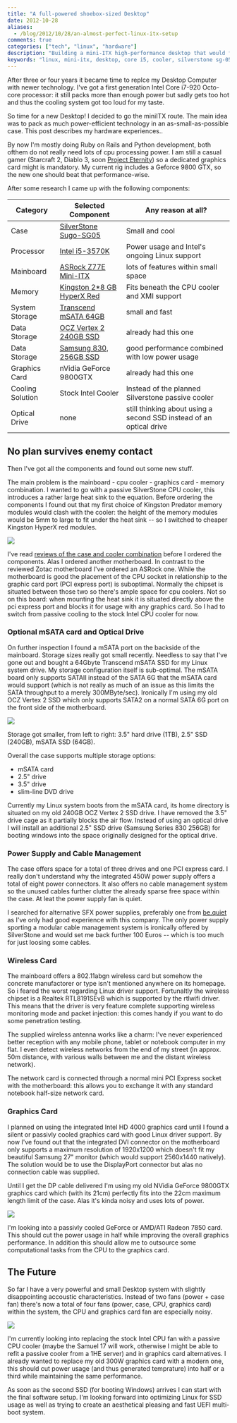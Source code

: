 ```yaml
---
title: "A full-powered shoebox-sized Desktop"
date: 2012-10-28
aliases:
  - /blog/2012/10/28/an-almost-perfect-linux-itx-setup
comments: true
categories: ["tech", "linux", "hardware"]
description: "Building a mini-ITX high-performance desktop that would fit into a shoebox"
keywords: "linux, mini-itx, desktop, core i5, cooler, silverstone sg-05, silverstone evolution, asrock z77, Intel Z77"
---
```


After three or four years  it became time to replce my Desktop Computer with newer technology. I've got a first generation Intel Core i7-920 Octo-core processor: it still packs more than enough power but sadly gets too hot and thus the cooling system got too loud for my taste.

So time for a new Desktop! I decided to go the miniITX route. The main idea was to pack as much power-efficient technology in an as-small-as-possible case. This post describes my hardware experiences..

<!-- more -->
By now I'm mostly doing Ruby on Rails and Python development, both ofthem do not really need lots of cpu processing power. I am still a casual gamer (Starcraft 2, Diablo 3, soon [Project Eternity](http://eternity.obsidian.net/)) so a dedicated graphics card might is mandatory. My current rig includes a Geforce 9800 GTX, so the new one should beat that performance-wise.

After some research I came up with the following components:

 Category | Selected Component | Any reason at all?
----- | ----- | ---
 Case | [SilverStone Sugo-SG05](https://amzn.to/2VPqwC4) | Small and cool
 Processor | [Intel i5-3570K](https://amzn.to/2YEagAy) | Power usage and Intel's ongoing Linux support
 Mainboard | [ASRock Z77E Mini-ITX](https://amzn.to/2WbrB6p) | lots of features within small space
 Memory | [Kingston 2*8 GB HyperX Red](https://amzn.to/2QbgZyX) | Fits beneath the CPU cooler and XMI support
 System Storage | [Transcend mSATA 64GB](https://amzn.to/2VzTuk8) | small and fast
 Data Storage | [OCZ Vertex 2 240GB SSD](https://amzn.to/2VzN04Z) | already had this one
 Data Storage | [Samsung 830, 256GB SSD](https://amzn.to/2VzN04Z) | good performance combined with low power usage
 Graphics Card | nVidia GeForce 9800GTX | already had this one
 Cooling Solution | Stock Intel Cooler | Instead of the planned Silverstone passive cooler
 Optical Drive | none | still thinking about using a second SSD instead of an optical drive

## No plan survives enemy contact

Then I've got all the components and found out some new stuff.

The main problem is the mainboard - cpu cooler - graphics card - memory combination. I wanted to go with a passive SilverStone CPU cooler, this introduces a rather large heat sink to the equation. Before ordering the components I found out that my first choice of Kingston Predator memory modules would clash with the cooler: the height of the memory modules would be 5mm to large to fit under the heat sink -- so I switched to cheaper Kingston HyperX red modules.

![](/assets/itx-desktop/problem_with_cooler.jpg)

I've read [reviews of the case and cooler combination](http://www.silentpcreview.com/Silverstone_SG05_SG06) before I ordered the components. Alas I ordered another motherboard. In contrast to the reviewed Zotac motherboard I've ordered an ASRock one. While the motherboard is good the placement of the CPU socket in relationship to the graphic card port (PCI express port) is suboptimal. Normally the chipset is situated between those two so there's ample space for cpu coolers. Not so on this board: when mounting the heat sink it is situated directly above the pci express port and blocks it for usage with any graphics card. So I had to switch from passive cooling to the stock Intel CPU cooler for now.

### Optional mSATA card and Optical Drive

On further inspection I found a mSATA port on the backside of the mainboard. Storage sizes really got small recently. Needless to say that I've gone out and bought a 64Gbyte Transcend mSATA SSD for my Linux system drive.
My storage configuration itself is sub-optimal. The mSATA board only supports SATAII instead of the SATA 6G that the mSATA card would support (which is not really as much of an issue as this limits the SATA throughput to a merely 300MByte/sec). Ironically I'm using my old OCZ Vertex 2 SSD which only supports SATA2 on a normal SATA 6G port on the front side of the motherboard.

![](/assets/itx-desktop/evolution_of_storage.jpg)

Storage got smaller, from left to right: 3.5" hard drive (1TB), 2.5" SSD (240GB), mSATA SSD (64GB).

Overall the case supports multiple storage options:

* mSATA card
* 2.5" drive
* 3.5" drive
* slim-line DVD drive

Currently my Linux system boots from the mSATA card, its home directory is situated on my old 240GB OCZ Vertex 2 SSD drive. I have removed the 3.5" drive cage as it partially blocks the air flow. Instead of using an optical drive I will install an additional 2.5" SSD drive (Samsung Series 830 256GB) for booting windows into the space originally designed for the optical drive.

### Power Supply and Cable Management

The case offers space for a total of three drives and one PCI express card. I really don't understand why the integrated 450W power supply offers a total of eight power connectors. It also offers no cable management system so the unused cables further clutter the already sparse free space within the case. At leat the power supply fan is quiet.

I searched for alternative SFX power supplies, preferably one from [be.quiet](http://www.bequiet.com") as I've only had good experience with this company. The only power supply sporting a modular cable management system is ironically offered by SilverStone and would set me back further 100 Euros -- which is too much for just loosing some cables.

### Wireless Card

The mainboard offers a 802.11abgn wireless card but somehow the concrete manufactorer or type isn't mentioned anywhere on its homepage. So i feared the worst regarding Linux driver support. Fortunaltly the wireless chipset is a Realtek RTL8191SEvB which is supported by the rtlwifi driver. This means that the driver is very feature complete supporting wireless monitoring mode and packet injection: this comes handy if you want to do some penetration testing.

The supplied wireless antenna works like a charm: I've never experienced better reception with any mobile phone, tablet or notebook computer in my flat. I even detect wireless networks from the end of my street (in approx. 50m distance, with various walls between me and the distant wireless network).

The network card is connected through a normal mini PCI Express socket with the motherboard: this allows you to exchange it with any standard notebook half-size network card.

### Graphics Card

I planned on using the integrated Intel HD 4000 graphics card until I found a silent or passivly cooled graphics card with good Linux driver support. By now I've found out that the integrated DVI connector on the motherboard only supports a maximum resolution of 1920x1200 which doesn't fit my beautiful Samsung 27" monitor (which would support 2560x1440 natively). The solution would be to use the DisplayPort connector but alas no connection cable was supplied.

Until I get the DP cable delivered I'm using my old NVidia GeForce 9800GTX graphics card which (with its 21cm) perfectly fits into the 22cm maximum length limit of the case. Alas it's kinda noisy and uses lots of power.

![](/assets/itx-desktop/graphics_card.jpg)

I'm looking into a passivly cooled GeForce or AMD/ATI Radeon 7850 card. This should cut the power usage in half while improving the overall graphics performance. In addition this should allow me to outsource some computational tasks from the CPU to the graphics card.

## The Future

So far I have a very powerful and small Desktop system with slightly disappointing accoustic characteristics. Instead of two fans (power + case fan) there's now a total of four fans (power, case, CPU, graphics card) within the system, the CPU and graphics card fan are especially noisy.

![](/assets/itx-desktop/under_desktop.jpg)

I'm currently looking into replacing the stock Intel CPU fan with a passive CPU cooler (maybe the Samuel 17 will work, otherwise I might be able to refit a passive cooler from a 1HE server) and in graphics card alternatives. I already wanted to replace my old 300W graphics card with a modern one, this should cut power usage (and thus generated temprature) into half or a third while maintaining the same performance.

As soon as the second SSD (for booting Windows) arrives I can start with the final software setup. I'm looking forward into optimizing Linux for SSD usage as well as trying to create an aesthetical pleasing and fast UEFI multi-boot system.
